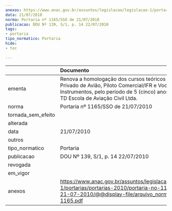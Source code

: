 ```yaml
---
anexos: https://www.anac.gov.br/assuntos/legislacao/legislacao-1/portarias/portarias-2010/portaria-no-1165-sso-de-21-07-2010/@@display-file/arquivo_norma/PA2010-1165.pdf
data: 21/07/2010
norma: Portaria nº 1165/SSO de 21/07/2010
publicacao: DOU Nº 139, S/1, p. 14 22/07/2010
tags:
- portaria
tipo_normatico: Portaria
hide: 
- toc 
 
---
```


|                    | Documento                                                                                                                                                                                  |
|:-------------------|:-------------------------------------------------------------------------------------------------------------------------------------------------------------------------------------------|
| ementa             | Renova a homologação dos cursos teóricos de Piloto Privado de Avião, Piloto Comercial/IFR e Voo por Instrumentos, pelo período de 5 (cinco) anos, da AERO TD Escola de Aviação Civil Ltda. |
| norma              | Portaria nº 1165/SSO de 21/07/2010                                                                                                                                                         |
| tornada_sem_efeito |                                                                                                                                                                                            |
| alterada           |                                                                                                                                                                                            |
| data               | 21/07/2010                                                                                                                                                                                 |
| outros             |                                                                                                                                                                                            |
| tipo_normatico     | Portaria                                                                                                                                                                                   |
| publicacao         | DOU Nº 139, S/1, p. 14 22/07/2010                                                                                                                                                          |
| revogada           |                                                                                                                                                                                            |
| em_vigor           |                                                                                                                                                                                            |
| anexos             | https://www.anac.gov.br/assuntos/legislacao/legislacao-1/portarias/portarias-2010/portaria-no-1165-sso-de-21-07-2010/@@display-file/arquivo_norma/PA2010-1165.pdf                          |